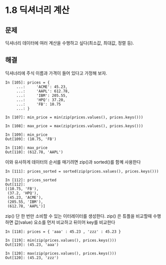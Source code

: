 # 1.8 딕셔너리 계산

## 문제

딕셔너리 데이터에 여러 계산을 수행하고 싶다(최소값, 최대값, 정렬 등).

## 해결

딕셔너리에 주식 이름과 가격이 들어 있다고 가정해 보자.

```
In [105]: prices = {
     ...:     'ACME': 45.23,
     ...:     'AAPL': 612.78,
     ...:     'IBM': 205.55,
     ...:     'HPQ': 37.20,
     ...:     'FB': 10.75
     ...: }

In [107]: min_price = min(zip(prices.values(), prices.keys()))

In [108]: max_price = max(zip(prices.values(), prices.keys()))

In [109]: min_price
Out[109]: (10.75, 'FB')

In [110]: max_price
Out[110]: (612.78, 'AAPL')
```

이와 유사하게 데이터의 순서를 매기려면 zip()과 sorted()를 함꼐 사용한다

```
In [111]: prices_sorted = sorted(zip(prices.values(), prices.keys()))

In [112]: prices_sorted
Out[112]:
[(10.75, 'FB'),
 (37.2, 'HPQ'),
 (45.23, 'ACME'),
 (205.55, 'IBM'),
 (612.78, 'AAPL')]
```

zip() 단 한 번만 소비할 수 있는 이터레이터를 생성한다. 
zip() 은 튜플을 비교할때 수행하면 값(value) 요소를 먼저 비교하고 뒤이어 key를 비교한다

```
In [118]: prices = { 'aaa' : 45.23 , 'zzz' : 45.23 }

In [119]: min(zip(prices.values(), prices.keys()))
Out[119]: (45.23, 'aaa')

In [120]: max(zip(prices.values(), prices.keys()))
Out[120]: (45.23, 'zzz')
```